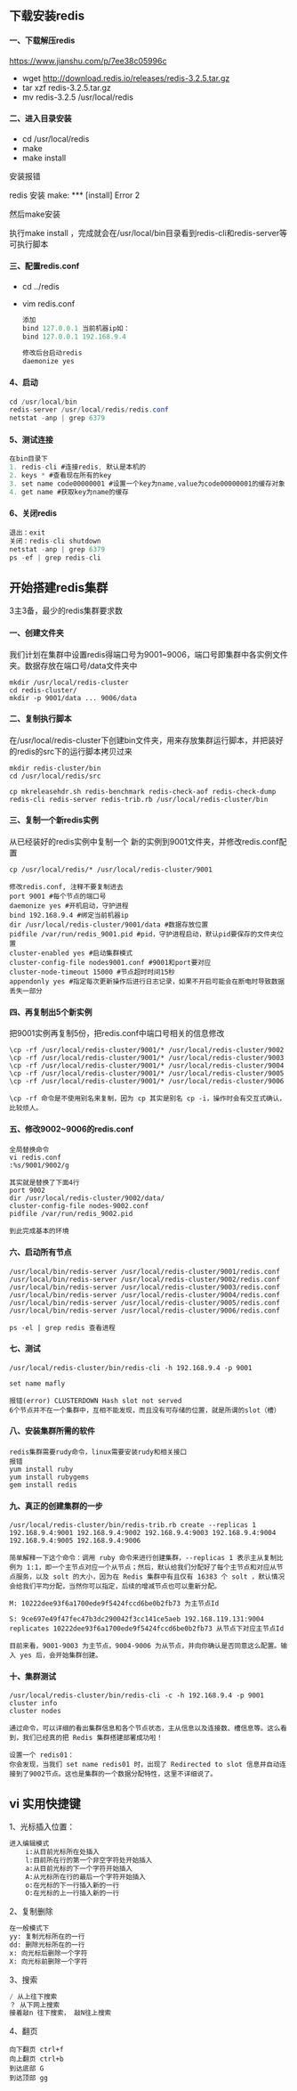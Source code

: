## 下载安装redis

#### 一、下载解压redis

<https://www.jianshu.com/p/7ee38c05996c> 

- wget http://download.redis.io/releases/redis-3.2.5.tar.gz 
- tar xzf redis-3.2.5.tar.gz 
- mv redis-3.2.5 /usr/local/redis 



#### 二、进入目录安装

- cd /usr/local/redis
- make 
- make install

安装报错

redis 安装 make: *** [install] Error 2

然后make安装

执行make install ，完成就会在/usr/local/bin目录看到redis-cli和redis-server等可执行脚本



#### 三、配置redis.conf

- cd ../redis

- vim redis.conf

  ```java
  添加
  bind 127.0.0.1 当前机器ip如：
  bind 127.0.0.1 192.168.9.4
  
  修改后台启动redis
  daemonize yes
  ```



#### 4、启动

```java
cd /usr/local/bin
redis-server /usr/local/redis/redis.conf
netstat -anp | grep 6379
```



#### 5、测试连接

```java
在bin目录下
1. redis-cli #连接redis, 默认是本机的
2. keys * #查看现在所有的key
3. set name code00000001 #设置一个key为name,value为code00000001的缓存对象
4. get name #获取key为name的缓存
```



#### 6、关闭redis

```java
退出：exit
关闭：redis-cli shutdown
netstat -anp | grep 6379
ps -ef | grep redis-cli
```



## 开始搭建redis集群

3主3备，最少的redis集群要求数

#### 一、创建文件夹

我们计划在集群中设置redis得端口号为9001~9006，端口号即集群中各实例文件夹。数据存放在端口号/data文件夹中

```shell
mkdir /usr/local/redis-cluster
cd redis-cluster/
mkdir -p 9001/data ... 9006/data
```



#### 二、复制执行脚本

在/usr/local/redis-cluster下创建bin文件夹，用来存放集群运行脚本，并把装好的redis的src下的运行脚本拷贝过来

```shell
mkdir redis-cluster/bin
cd /usr/local/redis/src

cp mkreleasehdr.sh redis-benchmark redis-check-aof redis-check-dump redis-cli redis-server redis-trib.rb /usr/local/redis-cluster/bin
```



#### 三、复制一个新redis实例

从已经装好的redis实例中复制一个 新的实例到9001文件夹，并修改redis.conf配置

```shell
cp /usr/local/redis/* /usr/local/redis-cluster/9001
```

```shell
修改redis.conf, 注释不要复制进去
port 9001 #每个节点的端口号
daemonize yes #开机启动，守护进程
bind 192.168.9.4 #绑定当前机器ip
dir /usr/local/redis-cluster/9001/data #数据存放位置
pidfile /var/run/redis_9001.pid #pid，守护进程启动，默认pid要保存的文件夹位置
cluster-enabled yes #启动集群模式
cluster-config-file nodes9001.conf #9001和port要对应
cluster-node-timeout 15000 #节点超时时间15秒
appendonly yes #指定每次更新操作后进行日志记录，如果不开启可能会在断电时导致数据丢失一部分
```



#### 四、再复制出5个新实例

把9001实例再复制5份，把redis.conf中端口号相关的信息修改

```shell
\cp -rf /usr/local/redis-cluster/9001/* /usr/local/redis-cluster/9002
\cp -rf /usr/local/redis-cluster/9001/* /usr/local/redis-cluster/9003
\cp -rf /usr/local/redis-cluster/9001/* /usr/local/redis-cluster/9004
\cp -rf /usr/local/redis-cluster/9001/* /usr/local/redis-cluster/9005
\cp -rf /usr/local/redis-cluster/9001/* /usr/local/redis-cluster/9006

\cp -rf 命令是不使用别名来复制，因为 cp 其实是别名 cp -i，操作时会有交互式确认，比较烦人。
```



#### 五、修改9002~9006的redis.conf

```shell
全局替换命令
vi redis.conf
:%s/9001/9002/g

其实就是替换了下面4行
port 9002
dir /usr/local/redis-cluster/9002/data/
cluster-config-file nodes-9002.conf
pidfile /var/run/redis_9002.pid

到此完成基本的环境
```



#### 六、启动所有节点

```shell
/usr/local/bin/redis-server /usr/local/redis-cluster/9001/redis.conf 
/usr/local/bin/redis-server /usr/local/redis-cluster/9002/redis.conf 
/usr/local/bin/redis-server /usr/local/redis-cluster/9003/redis.conf 
/usr/local/bin/redis-server /usr/local/redis-cluster/9004/redis.conf 
/usr/local/bin/redis-server /usr/local/redis-cluster/9005/redis.conf 
/usr/local/bin/redis-server /usr/local/redis-cluster/9006/redis.conf

ps -el | grep redis 查看进程
```



#### 七、测试

```shell
/usr/local/redis-cluster/bin/redis-cli -h 192.168.9.4 -p 9001

set name mafly

报错(error) CLUSTERDOWN Hash slot not served
6个节点并不在一个集群中，互相不能发现，而且没有可存储的位置，就是所谓的slot（槽）
```



#### 八、安装集群所需的软件

```shell
redis集群需要rudy命令，linux需要安装rudy和相关接口
报错
yum install ruby
yum install rubygems
gem install redis 

```



#### 九、真正的创建集群的一步

```shell
/usr/local/redis-cluster/bin/redis-trib.rb create --replicas 1 192.168.9.4:9001 192.168.9.4:9002 192.168.9.4:9003 192.168.9.4:9004 192.168.9.4:9005 192.168.9.4:9006

简单解释一下这个命令：调用 ruby 命令来进行创建集群，--replicas 1 表示主从复制比例为 1:1，即一个主节点对应一个从节点；然后，默认给我们分配好了每个主节点和对应从节点服务，以及 solt 的大小，因为在 Redis 集群中有且仅有 16383 个 solt ，默认情况会给我们平均分配，当然你可以指定，后续的增减节点也可以重新分配。

M: 10222dee93f6a1700ede9f5424fccd6be0b2fb73 为主节点Id

S: 9ce697e49f47fec47b3dc290042f3cc141ce5aeb 192.168.119.131:9004 replicates 10222dee93f6a1700ede9f5424fccd6be0b2fb73 从节点下对应主节点Id

目前来看，9001-9003 为主节点，9004-9006 为从节点，并向你确认是否同意这么配置。输入 yes 后，会开始集群创建。
```



#### 十、集群测试

```shell
/usr/local/redis-cluster/bin/redis-cli -c -h 192.168.9.4 -p 9001
cluster info
cluster nodes

通过命令，可以详细的看出集群信息和各个节点状态，主从信息以及连接数、槽信息等。这么看到，我们已经真的把 Redis 集群搭建部署成功啦！

设置一个 redis01：
你会发现，当我们 set name redis01 时，出现了 Redirected to slot 信息并自动连接到了9002节点。这也是集群的一个数据分配特性，这里不详细说了。
```





## vi 实用快捷键

1、光标插入位置：

```xml
进入编辑模式
	i:从目前光标所在处插入
	l:目前所在行的第一个非空字符处开始插入
	a:从目前光标的下一个字符开始插入
	A:从光标所在行的最后一个字符开始插入
	o:在光标的下一行插入新的一行
	O:在光标的上一行插入新的一行
```



2、复制删除

```xml
在一般模式下
yy: 复制光标所在的一行
dd: 删除光标所在的一行
x: 向光标后删除一个字符
X: 向光标前删除一个字符
```



3、搜索

```java
/ 从上往下搜索
？ 从下网上搜索
接着敲n 往下搜索， 敲N往上搜索
```

4、翻页

```shell
向下翻页 ctrl+f
向上翻页 ctrl+b
到达底部 G
到达顶部 gg
```

